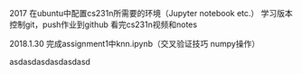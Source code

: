 2017
在ubuntu中配置cs231n所需要的环境（Jupyter notebook etc.）
学习版本控制git，push作业到github
看完cs231n视频和notes

2018.1.30
完成assignment1中knn.ipynb（交叉验证技巧 numpy操作）


asdasdasdasdasdasd
